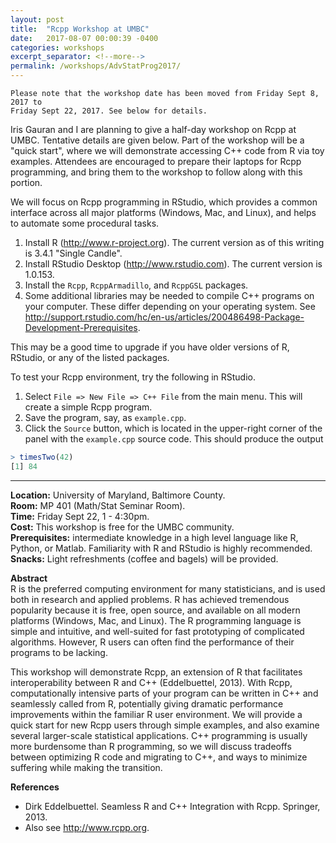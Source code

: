 ```yaml
---
layout: post
title:  "Rcpp Workshop at UMBC"
date:   2017-08-07 00:00:39 -0400
categories: workshops
excerpt_separator: <!--more-->
permalink: /workshops/AdvStatProg2017/
---
```

<!--more-->

```
Please note that the workshop date has been moved from Friday Sept 8, 2017 to
Friday Sept 22, 2017. See below for details.
```

Iris Gauran and I are planning to give a half-day workshop on Rcpp at UMBC.
Tentative
details are given below. Part of the workshop will be a "quick start", where we
will demonstrate accessing C++ code from R via toy examples. Attendees are
encouraged to prepare their laptops for Rcpp programming, and bring them to
the workshop to follow along with this portion.

We will focus on Rcpp programming in RStudio, which provides a common
interface across all major platforms (Windows, Mac, and Linux), and helps to
automate some procedural tasks.

1. Install R (<http://www.r-project.org>). The current version as of this
writing is 3.4.1 "Single Candle".
2. Install RStudio Desktop (<http://www.rstudio.com>). The current version is
1.0.153.
3. Install the `Rcpp`, `RcppArmadillo`, and `RcppGSL` packages.
4. Some additional libraries may be needed to compile C++ programs on your
computer. These differ depending on your operating system. See
<http://support.rstudio.com/hc/en-us/articles/200486498-Package-Development-Prerequisites>.

This may be a good time to upgrade if you have older versions of R, RStudio, or
any of the listed packages.

To test your Rcpp environment, try the following in RStudio.

1. Select `File => New File => C++ File` from the main menu. This will create
a simple Rcpp program.
2. Save the program, say, as `example.cpp`.
3. Click the `Source` button, which is located in the upper-right corner of
the panel with the `example.cpp` source code. This should produce the output
``` R
> timesTwo(42)
[1] 84
```
---

**Location:** University of Maryland, Baltimore County.  
**Room:** MP 401 (Math/Stat Seminar Room).  
**Time:** Friday Sept 22, 1 - 4:30pm.  
**Cost:** This workshop is free for the UMBC community.  
**Prerequisites:** intermediate knowledge in a high level language like R,
Python, or Matlab. Familiarity with R and RStudio is highly recommended.  
**Snacks:** Light refreshments (coffee and bagels) will be provided.  

**Abstract**  
R is the preferred computing environment for many statisticians, and is used
both in research and applied problems. R has achieved tremendous popularity
because it is free, open source, and available on all modern platforms
(Windows, Mac, and Linux). The R programming language is simple and intuitive,
and well-suited for fast prototyping of complicated algorithms. However, R
users can often find the performance of their programs to be lacking.

This workshop will demonstrate Rcpp, an extension of R that facilitates
interoperability between R and C++ (Eddelbuettel, 2013). With Rcpp,
computationally intensive parts of your program can be written in C++ and
seamlessly called from R, potentially giving dramatic performance
improvements within the familiar R user environment. We will provide a
quick start for new Rcpp users through simple examples, and also examine
several larger-scale statistical applications. C++ programming is usually
more burdensome than R programming, so we will discuss tradeoffs between
optimizing R code and migrating to C++, and ways to minimize suffering
while making the transition.

**References**  
* Dirk Eddelbuettel. Seamless R and C++ Integration with Rcpp. Springer, 2013.
* Also see <http://www.rcpp.org>.
